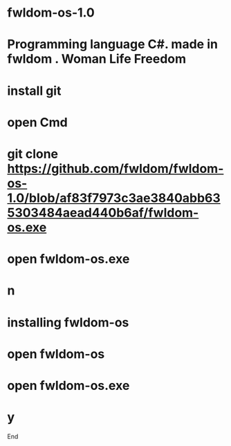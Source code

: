 # fwldom-os-1.0
Programming language C#. made in fwldom . Woman Life Freedom 
=============
install git
=================
open Cmd
============
git clone https://github.com/fwldom/fwldom-os-1.0/blob/af83f7973c3ae3840abb635303484aead440b6af/fwldom-os.exe
=============
open fwldom-os.exe
===============
n
=============
installing fwldom-os 
=====================
open fwldom-os
====================
open fwldom-os.exe
==================
y
================
End 
